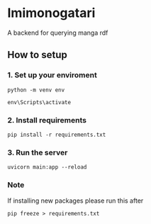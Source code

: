 # Imimonogatari
A backend for querying manga rdf

## How to setup
### 1. Set up your enviroment
```
python -m venv env

env\Scripts\activate
```

### 2. Install requirements
```
pip install -r requirements.txt
```

### 3. Run the server
```
uvicorn main:app --reload
```

### Note
If installing new packages please run this after
```
pip freeze > requirements.txt
```